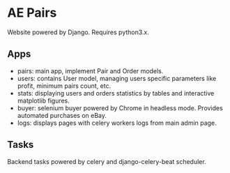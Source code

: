 # AE Pairs
Website powered by Django. Requires python3.x.

## Apps
* pairs: main app, implement Pair and Order models.
* users: contains User model, managing users specific parameters like profit, minimum pairs count, etc.
* stats: displaying users and orders statistics by tables and interactive matplotlib figures.
* buyer: selenium buyer powered by Chrome in headless mode. Provides automated purchases on eBay.
* logs: displays pages with celery workers logs from main admin page.

## Tasks
Backend tasks powered by celery and django-celery-beat scheduler.
